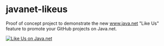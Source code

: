 javanet-likeus
==============

Proof of concept project to demonstrate the new www.java.net "Like Us" feature to promote your GitHub projects on Java.net.

<a href="http://www.javaforgepoc.net/node/63/0AYNIOG2UXUIJLJM6XTHERBC7EZHQ548" target="new"><img src="https://www.java.net/sites/default/files/java-net-like-us.png" title="Like Us on Java.net" alt="Like Us on Java.net" /></a>
